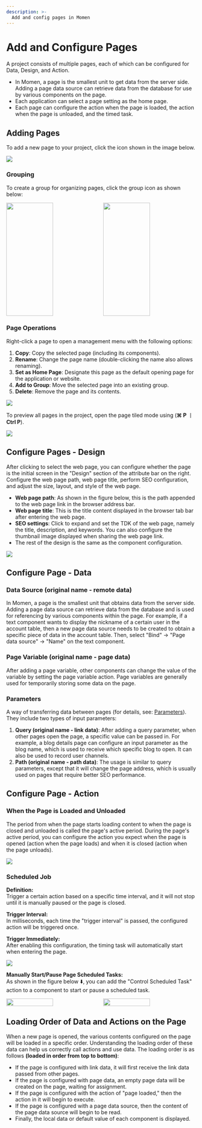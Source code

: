 ```yaml
---
description: >-
  Add and config pages in Momen
---
```

# Add and Configure Pages
A project consists of multiple pages, each of which can be configured for Data, Design, and Action.

* In Momen, a page is the smallest unit to get data from the server side. Adding a page data source can retrieve data from the database for use by various components on the page.
* Each application can select a page setting as the home page.
* Each page can configure the action when the page is loaded, the action when the page is unloaded, and the timed task.

## Adding Pages

To add a new page to your project, click the icon shown in the image below.

![](../.gitbook/assets/design/left_side_bar_add_page.png)

### Grouping

To create a group for organizing pages, click the group icon as shown below:

<div style="display: flex; justify-content: space-between; align-items: stretch; gap: 10px;">
    <img src="../.gitbook/assets/design/left_side_bar_add_folder.png" style="flex: 1; height: 300; object-fit: cover; width: 50%;">
    <img src="../.gitbook/assets/design/left_side_bar_folder_rename.png" style="flex: 1; height: 300; object-fit: cover; width: 50%;">
</div>   

### Page Operations

Right-click a page to open a management menu with the following options:

1. **Copy**: Copy the selected page (including its components).
2. **Rename**: Change the page name (double-clicking the name also allows renaming).
3. **Set as Home Page**: Designate this page as the default opening page for the application or website.
4. **Add to Group**: Move the selected page into an existing group.
5. **Delete**: Remove the page and its contents.

![](../.gitbook/assets/design/left_side_bar_page_right_click.png)

To preview all pages in the project, open the page tiled mode using (**⌘ P** 丨**Ctrl P**).

![](../.gitbook/assets/design/left_side_bar_tiled_mode.png)

## Configure Pages - Design

After clicking to select the web page, you can configure whether the page is the initial screen in the "Design" section of the attribute bar on the right. Configure the web page path, web page title, perform SEO configuration, and adjust the size, layout, and style of the web page.

- **Web page path**: As shown in the figure below, this is the path appended to the web page link in the browser address bar.
- **Web page title**: This is the title content displayed in the browser tab bar after entering the web page.
- **SEO settings**: Click to expand and set the TDK of the web page, namely the title, description, and keywords. You can also configure the thumbnail image displayed when sharing the web page link.
- The rest of the design is the same as the component configuration.

![](../.gitbook/assets/design/config_page_titleandpath.png)

## Configure Page - Data

### Data Source (original name - remote data) 
In Momen, a page is the smallest unit that obtains data from the server side. Adding a page data source can retrieve data from the database and is used for referencing by various components within the page. For example, if a text component wants to display the nickname of a certain user in the account table, then a new page data source needs to be created to obtain a specific piece of data in the account table. Then, select "Bind" → "Page data source" → "Name" on the text component.

### Page Variable (original name - page data)
After adding a page variable, other components can change the value of the variable by setting the page variable action. Page variables are generally used for temporarily storing some data on the page.

### Parameters 
A way of transferring data between pages (for details, see: [Parameters](../data/parameter.md)). They include two types of input parameters:
1. **Query (original name - link data)**: After adding a query parameter, when other pages open the page, a specific value can be passed in. For example, a blog details page can configure an input parameter as the blog name, which is used to receive which specific blog to open. It can also be used to record user channels.
2. **Path (original name - path data)**: The usage is similar to query parameters, except that it will change the page address, which is usually used on pages that require better SEO performance.

## Configure Page - Action

### When the Page is Loaded and Unloaded
The period from when the page starts loading content to when the page is closed and unloaded is called the page's active period. During the page's active period, you can configure the action you expect when the page is opened (action when the page loads) and when it is closed (action when the page unloads).

![](../.gitbook/assets/design/config_page_action.png)

### Scheduled Job
**Definition:**      
Trigger a certain action based on a specific time interval, and it will not stop until it is manually paused or the page is closed.

**Trigger Interval:**    
In milliseconds, each time the "trigger interval" is passed, the configured action will be triggered once.      

**Trigger Immediately:**       
After enabling this configuration, the timing task will automatically start when entering the page.

![](../.gitbook/assets/design/config_page_scheduledjob.png)

**Manually Start/Pause Page Scheduled Tasks:**       
As shown in the figure below ⬇️, you can add the "Control Scheduled Task" action to a component to start or pause a scheduled task.

<div style="display: flex; justify-content: space-between; align-items: stretch; gap: 10px;">
    <img src="../.gitbook/assets/design/config_page_actionlist.png" style="flex: 1; height: fit; object-fit: cover; width: 50%;">
    <img src="../.gitbook/assets/design/config_page_action_scheduled.png" style="flex: 1; height: fit; object-fit: cover; width: 50%;">
</div>

## Loading Order of Data and Actions on the Page
When a new page is opened, the various contents configured on the page will be loaded in a specific order. Understanding the loading order of these data can help us correctly call actions and use data. The loading order is as follows **(loaded in order from top to bottom)**:
- If the page is configured with link data, it will first receive the link data passed from other pages.
- If the page is configured with page data, an empty page data will be created on the page, waiting for assignment.
- If the page is configured with the action of "page loaded," then the action in it will begin to execute.
- If the page is configured with a page data source, then the content of the page data source will begin to be read.
- Finally, the local data or default value of each component is displayed.